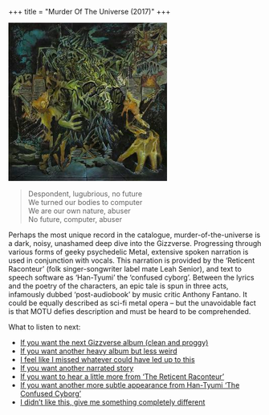 +++
title = "Murder Of The Universe (2017)"
+++

![album cover of Murder Of The Universe](./cover.jpg)

> Despondent, lugubrious, no future  
> We turned our bodies to computer  
> We are our own nature, abuser  
> No future, computer, abuser

Perhaps the most unique record in the catalogue, murder-of-the-universe is a dark, noisy, unashamed deep dive into the Gizzverse. Progressing through various forms of geeky psychedelic Metal, extensive spoken narration is used in conjunction with vocals. This narration is provided by the ‘Reticent Raconteur’ (folk singer-songwriter label mate Leah Senior), and text to speech software as ‘Han-Tyumi’ the ‘confused cyborg’. Between the lyrics and the poetry of the characters, an epic tale is spun in three acts, infamously dubbed ‘post-audiobook’ by music critic Anthony Fantano. It could be equally described as sci-fi metal opera – but the unavoidable fact is that MOTU defies description and must be heard to be comprehended.

What to listen to next:

*   [If you want the next Gizzverse album (clean and proggy)](/releases/polygondwanaland)
*   [If you want another heavy album but less weird](/releases/infest-the-rats-nest)
*   [I feel like I missed whatever could have led up to this](/releases/nonagon-infinity)
*   [If you want another narrated story](/releases/eyes-like-the-sky)
*   [If you want to hear a little more from ‘The Reticent Raconteur’](/releases/polygondwanaland)
*   [If you want another more subtle appearance from Han-Tyumi ‘The Confused Cyborg’](/releases/sketches-of-brunswick-east)
*   [I didn’t like this, give me something completely different](/releases/paper-mache-dream-balloon)
